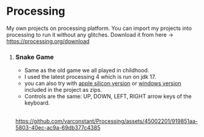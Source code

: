 # Processing
My own projects on processing platform. You can import my projects into processing to run it without any glitches.
Download it from here -> https://processing.org/download

1) ### Snake Game
   - Same as the old game we all played in childhood.
   - I used the latest processing 4 which is run on jdk 17.
   - you can also try with [apple silicon version](https://github.com/varconstant/Processing/blob/main/snake_game/macos-aarch64.zip) or [windows version](https://github.com/varconstant/Processing/blob/main/snake_game/windows-amd64.zip) included in the project as zips.
   - Controls are the same: UP, DOWN, LEFT, RIGHT arrow keys of the keyboard. <br />
     <br />
   
   https://github.com/varconstant/Processing/assets/45002201/919851aa-5803-40ec-ac9a-69db377c4385

